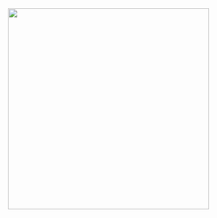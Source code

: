 <div align="center">
  
<img src="https://github-readme-streak-stats.herokuapp.com/?user=Lim018&theme=dark&hide_border=false" width="400" />

</div>
